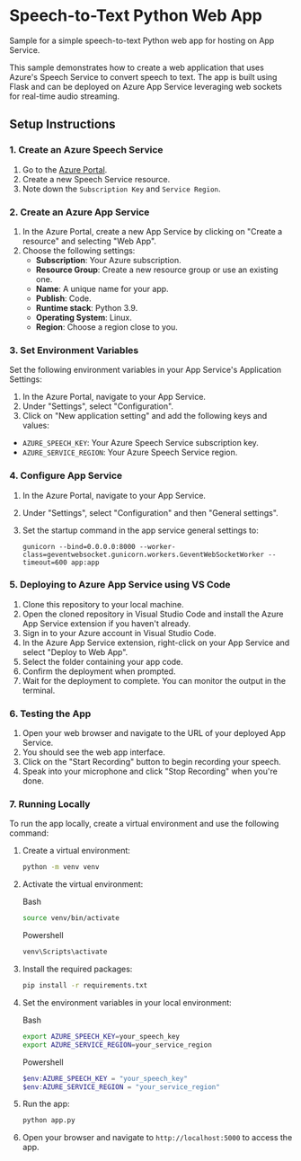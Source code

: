 # Speech-to-Text Python Web App

Sample for a simple speech-to-text Python web app for hosting on App Service.

This sample demonstrates how to create a web application that uses Azure's Speech Service to convert speech to text. The app is built using Flask and can be deployed on Azure App Service leveraging web sockets for real-time audio streaming.

## Setup Instructions

### 1. Create an Azure Speech Service

1. Go to the [Azure Portal](https://portal.azure.com/).
2. Create a new Speech Service resource.
3. Note down the `Subscription Key` and `Service Region`.

### 2. Create an Azure App Service
1. In the Azure Portal, create a new App Service by clicking on "Create a resource" and selecting "Web App".
2. Choose the following settings:
   - **Subscription**: Your Azure subscription.
   - **Resource Group**: Create a new resource group or use an existing one.
   - **Name**: A unique name for your app.
   - **Publish**: Code.
   - **Runtime stack**: Python 3.9.
   - **Operating System**: Linux.
   - **Region**: Choose a region close to you.


### 3. Set Environment Variables

Set the following environment variables in your App Service's Application Settings:

1. In the Azure Portal, navigate to your App Service.
2. Under "Settings", select "Configuration".
3. Click on "New application setting" and add the following keys and values:
- `AZURE_SPEECH_KEY`: Your Azure Speech Service subscription key.
- `AZURE_SERVICE_REGION`: Your Azure Speech Service region.

### 4. Configure App Service

1. In the Azure Portal, navigate to your App Service.
2. Under "Settings", select "Configuration" and then "General settings".
4. Set the startup command in the app service general settings to:

   ```
   gunicorn --bind=0.0.0.0:8000 --worker-class=geventwebsocket.gunicorn.workers.GeventWebSocketWorker --timeout=600 app:app
   ```

### 5. Deploying to Azure App Service using VS Code
1. Clone this repository to your local machine.
2. Open the cloned repository in Visual Studio Code and install the Azure App Service extension if you haven't already.
3. Sign in to your Azure account in Visual Studio Code.
4. In the Azure App Service extension, right-click on your App Service and select "Deploy to Web App".
5. Select the folder containing your app code.
6. Confirm the deployment when prompted.
7. Wait for the deployment to complete. You can monitor the output in the terminal.

### 6. Testing the App
1. Open your web browser and navigate to the URL of your deployed App Service.
2. You should see the web app interface.
3. Click on the "Start Recording" button to begin recording your speech.
4. Speak into your microphone and click "Stop Recording" when
    you're done.

### 7. Running Locally

To run the app locally, create a virtual environment and use the following command:
1. Create a virtual environment:
    ```bash
    python -m venv venv
    ```
2. Activate the virtual environment:

    Bash

    ```bash
    source venv/bin/activate
    ```

    Powershell

    ```powershell
    venv\Scripts\activate
    ```

2. Install the required packages:
    ```bash
    pip install -r requirements.txt
    ```

3. Set the environment variables in your local environment:

    Bash

    ```bash
    export AZURE_SPEECH_KEY=your_speech_key
    export AZURE_SERVICE_REGION=your_service_region
    ```

    Powershell

    ```Powershell
    $env:AZURE_SPEECH_KEY = "your_speech_key"
    $env:AZURE_SERVICE_REGION = "your_service_region"
    ```

4. Run the app:
    ```bash
    python app.py
    ```
5. Open your browser and navigate to `http://localhost:5000` to access the app.




